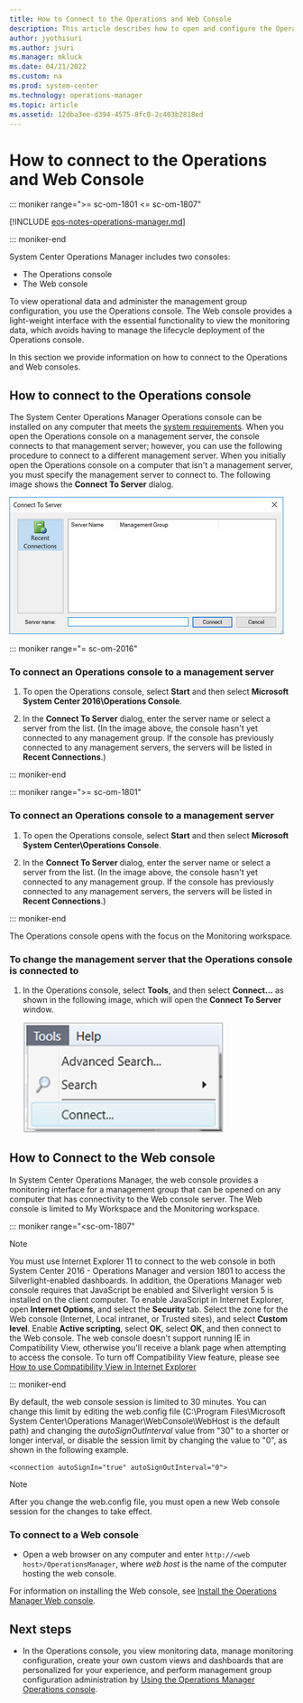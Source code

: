 ```yaml
---
title: How to Connect to the Operations and Web Console
description: This article describes how to open and configure the Operations Manager consoles to view monitoring data and perform administration in the management group.
author: jyothisuri
ms.author: jsuri
ms.manager: mkluck
ms.date: 04/21/2022
ms.custom: na
ms.prod: system-center
ms.technology: operations-manager
ms.topic: article
ms.assetid: 12dba3ee-d394-4575-8fc0-2c403b2818ed
---
```


# How to connect to the Operations and Web Console

::: moniker range=">= sc-om-1801 <= sc-om-1807"

[!INCLUDE [eos-notes-operations-manager.md](../includes/eos-notes-operations-manager.md)]

::: moniker-end

System Center Operations Manager includes two consoles:
- The Operations console
- The Web console

To view operational data and administer the management group configuration, you use the Operations console.  The Web console provides a light-weight interface with the essential functionality to view the monitoring data, which avoids having to manage the lifecycle deployment of the Operations console.  

In this section we provide information on how to connect to the Operations and Web consoles.

## How to connect to the Operations console

The System Center Operations Manager Operations console can be installed on any computer that meets the [system requirements](./system-requirements.md). When you open the Operations console on a management server, the console connects to that management server; however, you can use the following procedure to connect to a different management server. When you initially open the Operations console on a computer that isn't a management server, you must specify the management server to connect to. The following image shows the **Connect To Server** dialog.  

![Screenshot showing Dialog box to connect console to server.](./media/manage-consoles-how-to-connect/om2016-operations-console-connect-to-server.png)  

::: moniker range="= sc-om-2016"
### To connect an Operations console to a management server  

1.  To open the Operations console, select **Start** and then select **Microsoft System Center 2016\Operations Console**.

2.  In the **Connect To Server** dialog, enter the server name or select a server from the list. (In the image above, the console hasn't yet connected to any management group. If the console has previously connected to any management servers, the servers will be listed in **Recent Connections**.)  

::: moniker-end

::: moniker range=">= sc-om-1801"
### To connect an Operations console to a management server  

1.  To open the Operations console, select **Start** and then select **Microsoft System Center\Operations Console**.

2.  In the **Connect To Server** dialog, enter the server name or select a server from the list. (In the image above, the console hasn't yet connected to any management group. If the console has previously connected to any management servers, the servers will be listed in **Recent Connections**.)  

::: moniker-end

The Operations console opens with the focus on the Monitoring workspace.

### To change the management server that the Operations console is connected to  

1.  In the Operations console, select **Tools**, and then select **Connect...** as shown in the following image, which will open the **Connect To Server** window.  

    ![Screenshot showing Connect option from the Tools menu.](./media/manage-consoles-how-to-connect/om2016-operations-console-menu-connect.png)  

## How to Connect to the Web console

In System Center Operations Manager, the web console provides a monitoring interface for a management group that can be opened on any computer that has connectivity to the Web console server. The Web console is limited to My Workspace and the Monitoring workspace.  

::: moniker range="<sc-om-1807"

> [!NOTE]  
> You must use Internet Explorer 11 to connect to the web console in both System Center 2016 - Operations Manager and version 1801 to access the Silverlight-enabled dashboards. In addition, the Operations Manager web console requires that JavaScript be enabled and Silverlight version 5 is installed on the client computer. To enable JavaScript in Internet Explorer, open **Internet Options**, and select the **Security** tab. Select the zone for the Web console (Internet, Local intranet, or Trusted sites), and select **Custom level**. Enable **Active scripting**, select **OK**, select **OK**, and then connect to the Web console.  The web console doesn't support running IE in Compatibility View, otherwise you'll receive a blank page when attempting to access the console. To turn off Compatibility View feature, please see [How to use Compatibility View in Internet Explorer](https://mskb.pkisolutions.com/kb/2536204)

::: moniker-end

By default, the web console session is limited to 30 minutes. You can change this limit by editing the web.config file (C:\Program Files\Microsoft System Center\Operations Manager\\WebConsole\WebHost is the default path) and changing the *autoSignOutInterval* value from "30" to a shorter or longer interval, or disable the session limit by changing the value to "0", as shown in the following example.  

```  
<connection autoSignIn="true" autoSignOutInterval="0">  
```  

> [!NOTE]  
> After you change the web.config file, you must open a new Web console session for the changes to take effect.  

### To connect to a Web console  

-   Open a web browser on any computer and enter `http://<web host>/OperationsManager`, where *web host* is the name of the computer hosting the web console.  

For information on installing the Web console, see [Install the Operations Manager Web console](~/scom/deploy-install-web-console.md).  

## Next steps

- In the Operations console, you view monitoring data, manage monitoring configuration, create your own custom views and dashboards that are personalized for your experience, and perform management group configuration administration by [Using the Operations Manager Operations console](welcome.md).
